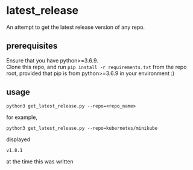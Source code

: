 # latest_release
An attempt to get the latest release version of any repo.

## prerequisites
Ensure that you have python>=3.6.9.<br/>
Clone this repo, and run `pip install -r requirements.txt` from the repo root, provided that pip is from python>=3.6.9 in your environment :)

## usage
```
python3 get_latest_release.py --repo=<repo_name>
```
for example,
```
python3 get_latest_release.py --repo=kubernetes/minikube
```
displayed
```
v1.8.1
```
at the time this was written
